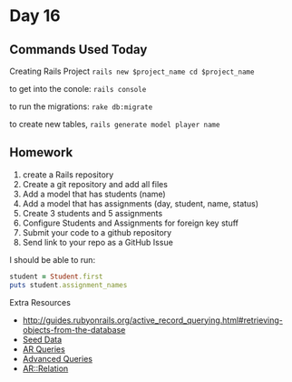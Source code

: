 Day 16
===========================


Commands Used Today
---------------------

Creating Rails Project
`
rails new $project_name
cd $project_name
`

to get into the conole:
`rails console`

to run the migrations:
`rake db:migrate`

to create new tables,
`rails generate model player name`

Homework
-----------------------------

1. create a Rails repository
2. Create a git repository and add all files
2. Add a model that has students (name)
3. Add a model that has assignments (day, student, name, status)
4. Create 3 students and 5 assignments
5. Configure Students and Assignments for foreign key stuff
6. Submit your code to a github repository
7. Send link to your repo as a GitHub Issue

I should be able to run:

```ruby
student = Student.first
puts student.assignment_names
```

Extra Resources
* http://guides.rubyonrails.org/active_record_querying.html#retrieving-objects-from-the-database
* [Seed Data](http://railscasts.com/episodes/179-seed-data)
* [AR Queries](http://railscasts.com/episodes/202-active-record-queries-in-rails-3)
* [Advanced Queries](http://railscasts.com/episodes/215-advanced-queries-in-rails-3)
* [AR::Relation](http://railscasts.com/episodes/239-activerecord-relation-walkthrough)
